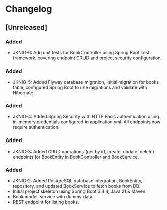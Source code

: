# Changelog

## [Unreleased]
### Added
- JKNIG-6: Add unit tests for BookController using Spring Boot Test framework, covering endpoint CRUD and project security configuration.
### Added
- JKNIG-5: Added Flyway database migration, initial migration for books table, configured Spring Boot to use migrations and validate with Hibernate.

### Added
- JKNIG-4: Added Spring Security with HTTP Basic authentication using in-memory credentials configured in application.yml. All endpoints now require authentication.
### Added
- JKNIG-3: Added CRUD operations (get by id, create, update, delete) endpoints for BookEntity in BookController and BookService.

### Added
- JKNIG-2: Added PostgreSQL database integration, BookEntity, repository, and updated BookService to fetch books from DB.
- Initial project skeleton using Spring Boot 3.4.4, Java 21 & Maven.
- Book model, service with dummy data.
- REST endpoint for listing books.